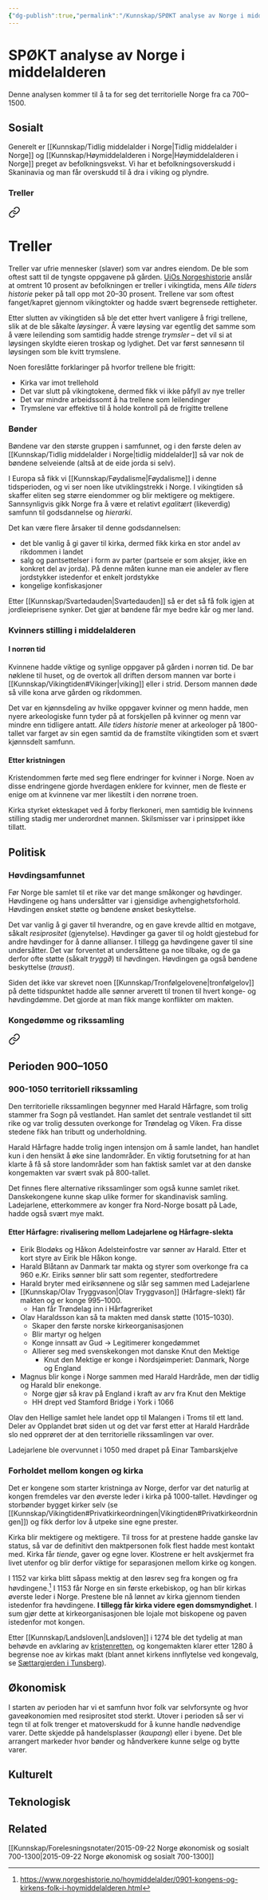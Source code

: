 ```yaml
---
{"dg-publish":true,"permalink":"/Kunnskap/SPØKT analyse av Norge i middelalderen/","title":"SPØKT analyse av Norge i middelalderen","tags":["historie"]}
---
```



# SPØKT analyse av Norge i middelalderen
Denne analysen kommer til å ta for seg det territorielle Norge fra ca 700–1500.

## Sosialt
Generelt er [[Kunnskap/Tidlig middelalder i Norge\|Tidlig middelalder i Norge]] og [[Kunnskap/Høymiddelalderen i Norge\|Høymiddelalderen i Norge]] preget av befolkningsvekst. Vi har et befolkningsoverskudd i Skaninavia og man får overskudd til å dra i viking og plyndre. 

### Treller

<div class="transclusion internal-embed is-loaded"><a class="markdown-embed-link" href="/kunnskap/treller/" aria-label="Open link"><svg xmlns="http://www.w3.org/2000/svg" width="24" height="24" viewBox="0 0 24 24" fill="none" stroke="currentColor" stroke-width="2" stroke-linecap="round" stroke-linejoin="round" class="svg-icon lucide-link"><path d="M10 13a5 5 0 0 0 7.54.54l3-3a5 5 0 0 0-7.07-7.07l-1.72 1.71"></path><path d="M14 11a5 5 0 0 0-7.54-.54l-3 3a5 5 0 0 0 7.07 7.07l1.71-1.71"></path></svg></a><div class="markdown-embed">





# Treller
Treller var ufrie mennesker (slaver) som var andres eiendom. De ble som oftest satt til de tyngste oppgavene på gården.
[UiOs Norgeshistorie](https://www.norgeshistorie.no/vikingtid/0801-treller-bonder-og-elite.html) anslår at omtrent 10 prosent av befolkningen er treller i vikingtida, mens *Alle tiders historie* peker på tall opp mot 20–30 prosent. Trellene var som oftest fanget/kapret gjennom vikingtokter og hadde svært begrensede rettigheter.

Etter slutten av vikingtiden så ble det etter hvert vanligere å frigi trellene, slik at de ble såkalte *løysinger*. Å være løysing var egentlig det samme som å være leilending som samtidig hadde strenge *trymsler* – det vil si at løysingen skyldte eieren troskap og lydighet. Det var først sønnesønn til løysingen som ble kvitt trymslene.

Noen foreslåtte forklaringer på hvorfor trellene ble frigitt:
- Kirka var imot trellehold
- Det var slutt på vikingtokene, dermed fikk vi ikke påfyll av nye treller
- Det var mindre arbeidssomt å ha trellene som leilendinger
- Trymslene var effektive til å holde kontroll på de frigitte trellene


</div></div>


### Bønder
Bøndene var den største gruppen i samfunnet, og i den første delen av [[Kunnskap/Tidlig middelalder i Norge\|tidlig middelalder]] så var nok de bøndene selveiende (altså at de eide jorda si selv).

I Europa så fikk vi [[Kunnskap/Føydalisme\|Føydalisme]] i denne tidsperioden, og vi ser noen like utviklingstrekk i Norge. I vikingtiden så skaffer eliten seg større eiendommer og blir mektigere og mektigere. Sannsynligvis gikk Norge fra å være et relativt *egalitært* (likeverdig) samfunn til godsdannelse og *hierarki*.

Det kan være flere årsaker til denne godsdannelsen:
- det ble vanlig å gi gaver til kirka, dermed fikk kirka en stor andel av rikdommen i landet
- salg og pantsettelser i form av parter (partseie er som aksjer, ikke en konkret del av jorda). På denne måten kunne man eie andeler av flere jordstykker istedenfor et enkelt jordstykke
- kongelige konfiskasjoner

Etter [[Kunnskap/Svartedauden\|Svartedauden]] så er det så få folk igjen at jordleieprisene synker. Det gjør at bøndene får mye bedre kår og mer land.

### Kvinners stilling i middelalderen

#### I norrøn tid
Kvinnene hadde viktige og synlige oppgaver på gården i norrøn tid. De bar nøklene til huset, og de overtok all driften dersom mannen var borte i [[Kunnskap/Vikingtiden#Vikinger\|viking]] eller i strid. Dersom mannen døde så ville kona arve gården og rikdommen.

Det var en kjønnsdeling av hvilke oppgaver kvinner og menn hadde, men nyere arkeologiske funn tyder på at forskjellen på kvinner og menn var mindre enn tidligere antatt. *Alle tiders historie* mener at arkeologer på 1800-tallet var farget av sin egen samtid da de framstilte vikingtiden som et svært kjønnsdelt samfunn.

#### Etter kristningen
Kristendommen førte med seg flere endringer for kvinner i Norge. Noen av disse endringene gjorde hverdagen enklere for kvinner, men de fleste er enige om at kvinnene var mer likestilt i den norrøne troen.

Kirka styrket ekteskapet ved å forby flerkoneri, men samtidig ble kvinnens stilling stadig mer underordnet mannen. Skilsmisser var i prinsippet ikke tillatt.

## Politisk

### Høvdingsamfunnet
Før Norge ble samlet til et rike var det mange småkonger og høvdinger. Høvdingene og hans undersåtter var i gjensidige avhengighetsforhold. Høvdingen ønsket støtte og bøndene ønsket beskyttelse.

Det var vanlig å gi gaver til hverandre, og en gave krevde alltid en motgave, såkalt *resiprositet* (gjenytelse). Høvdinger ga gaver til og holdt gjestebud for andre høvdinger for å danne allianser. I tillegg ga høvdingene gaver til sine undersåtter. Det var forventet at undersåttene ga noe tilbake, og de ga derfor ofte støtte (såkalt *trygg∂*) til høvdingen. Høvdingen ga også bøndene beskyttelse (*traust*).

Siden det ikke var skrevet noen [[Kunnskap/Tronfølgelovene\|tronfølgelov]] på dette tidspunktet hadde alle sønner arverett til tronen til hvert konge- og høvdingdømme. Det gjorde at man fikk mange konflikter om makten.

### Kongedømme og rikssamling

<div class="transclusion internal-embed is-loaded"><a class="markdown-embed-link" href="/kunnskap/forelesningsnotater/2015-08-25-hovdingmakt-og-kongemakt-i-norge-800-1130/#perioden-900-1050" aria-label="Open link"><svg xmlns="http://www.w3.org/2000/svg" width="24" height="24" viewBox="0 0 24 24" fill="none" stroke="currentColor" stroke-width="2" stroke-linecap="round" stroke-linejoin="round" class="svg-icon lucide-link"><path d="M10 13a5 5 0 0 0 7.54.54l3-3a5 5 0 0 0-7.07-7.07l-1.72 1.71"></path><path d="M14 11a5 5 0 0 0-7.54-.54l-3 3a5 5 0 0 0 7.07 7.07l1.71-1.71"></path></svg></a><div class="markdown-embed">



## Perioden 900–1050

### 900-1050 territoriell rikssamling
Den territorielle rikssamlingen begynner med Harald Hårfagre, som trolig stammer fra Sogn på vestlandet. Han samlet det sentrale vestlandet til sitt rike og var trolig dessuten overkonge for Trøndelag og Viken. Fra disse stedene fikk han tributt og underholdning.

Harald Hårfagre hadde trolig ingen intensjon om å samle landet, han handlet kun i den hensikt å øke sine landområder. En viktig forutsetning for at han klarte å få så store landområder som han faktisk samlet var at den danske kongemakten var svært svak på 800-tallet.

Det finnes flere alternative rikssamlinger som også kunne samlet riket. Danskekongene kunne skap ulike former for skandinavisk samling. Ladejarlene, etterkommere av konger fra Nord-Norge bosatt på Lade, hadde også svært mye makt.

#### Etter Hårfagre: rivalisering mellom Ladejarlene og Hårfagre-slekta
* Eirik Blodøks og Håkon Adelsteinfostre var sønner av Harald. Etter et kort styre av Eirik ble Håkon konge.
* Harald Blåtann av Danmark tar makta og styrer som overkonge fra ca 960 e.Kr. Eiriks sønner blir satt som regenter, stedfortredere
* Harald bryter med eiriksønnene og slår seg sammen med Ladejarlene
* [[Kunnskap/Olav Tryggvason\|Olav Tryggvason]] (Hårfagre-slekt) får makten og er konge 995–1000.
	* Han får Trøndelag inn i Hårfagreriket
* Olav Haraldsson kan så ta makten med dansk støtte (1015–1030).
	* Skaper den første norske kirkeorganisasjonen
	* Blir martyr og helgen
	* Konge innsatt av Gud -> Legitimerer kongedømmet
	* Allierer seg med svenskekongen mot danske Knut den Mektige
		* Knut den Mektige er konge i Nordsjøimperiet: Danmark, Norge og England
* Magnus blir konge i Norge sammen med Harald Hardråde, men dør tidlig og Harald blir enekonge.
	* Norge gjør så krav på England i kraft av arv fra Knut den Mektige
	* HH drept ved Stamford Bridge i York i 1066

Olav den Hellige samlet hele landet opp til Malangen i Troms til ett land. Deler av Opplandet brøt siden ut og det var først etter at Harald Hardråde slo ned opprøret der at den territorielle rikssamlingen var over.

Ladejarlene ble overvunnet i 1050 med drapet på Einar Tambarskjelve


</div></div>


### Forholdet mellom kongen og kirka
Det er kongene som starter kristninga av Norge, derfor var det naturlig at kongen fremdeles var den øverste leder i kirka på 1000-tallet. Høvdinger og storbønder bygget kirker selv (se [[Kunnskap/Vikingtiden#Privatkirkeordningen\|Vikingtiden#Privatkirkeordningen]]) og fikk derfor lov å utpeke sine egne prester. 

Kirka blir mektigere og mektigere. Til tross for at prestene hadde ganske lav status, så var de definitivt den maktpersonen folk flest hadde mest kontakt med. Kirka får *tiende*, gaver og egne lover. Klostrene er helt avskjermet fra livet utenfor og blir derfor viktige for separasjonen mellom kirke og kongen.

I 1152 var kirka blitt såpass mektig at den løsrev seg fra kongen og fra høvdingene.[^1] I 1153 får Norge en sin første erkebiskop, og han blir kirkas øverste leder i Norge. Prestene ble nå lønnet av kirka gjennom tienden istedenfor fra høvdingene. **I tillegg får kirka videre egen domsmyndighet**. I sum gjør dette at kirkeorganisasjonen ble lojale mot biskopene og paven istedenfor mot kongen.

Etter [[Kunnskap/Landsloven\|Landsloven]] i 1274 ble det tydelig at man behøvde en avklaring av [kristenretten](https://snl.no/kristenrett), og kongemakten klarer etter 1280 å begrense noe av kirkas makt (blant annet kirkens innflytelse ved kongevalg, se [Sættargjerden i Tunsberg](https://snl.no/S%C3%A6ttargjerden_i_Tunsberg)).

## Økonomisk
I starten av perioden har vi et samfunn hvor folk var selvforsynte og hvor gaveøkonomien med resiprositet stod sterkt. Utover i perioden så ser vi tegn til at folk trenger et matoverskudd for å kunne handle nødvendige varer. Dette skjedde på handelsplasser (*kaupang*) eller i byene. Det ble arrangert markeder hvor bønder og håndverkere kunne selge og bytte varer.

## Kulturelt

## Teknologisk

## Related
[[Kunnskap/Forelesningsnotater/2015-09-22 Norge økonomisk og sosialt 700-1300\|2015-09-22 Norge økonomisk og sosialt 700-1300]]

[^1]:<https://www.norgeshistorie.no/hoymiddelalder/0901-kongens-og-kirkens-folk-i-hoymiddelalderen.html>
